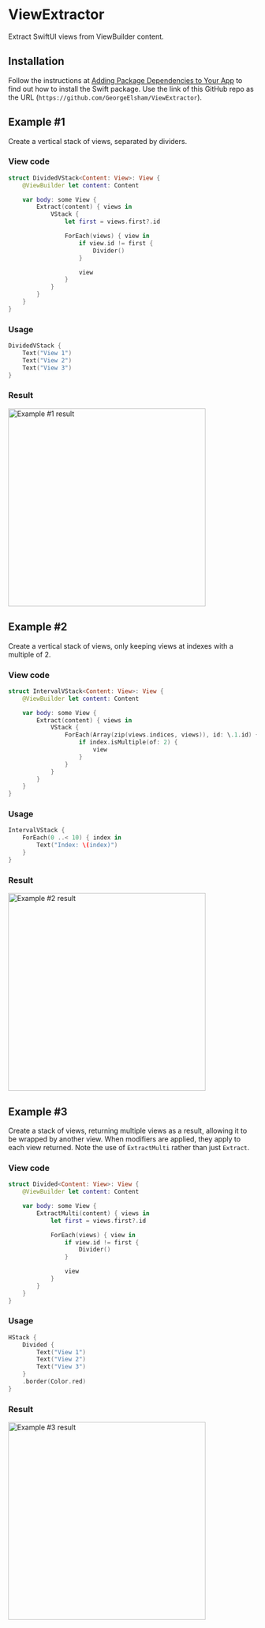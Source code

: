 # ViewExtractor

Extract SwiftUI views from ViewBuilder content.


## Installation

Follow the instructions at [Adding Package Dependencies to Your App][1] to find out how to install the Swift package. Use the link of this GitHub repo as the URL (`https://github.com/GeorgeElsham/ViewExtractor`).


## Example #1

Create a vertical stack of views, separated by dividers.

### View code

```swift
struct DividedVStack<Content: View>: View {
    @ViewBuilder let content: Content

    var body: some View {
        Extract(content) { views in
            VStack {
                let first = views.first?.id

                ForEach(views) { view in
                    if view.id != first {
                        Divider()
                    }

                    view
                }
            }
        }
    }
}
```

### Usage

```swift
DividedVStack {
    Text("View 1")
    Text("View 2")
    Text("View 3")
}
```

### Result

<img width="400" alt="Example #1 result" src="https://user-images.githubusercontent.com/40073010/202593448-02ad4069-0c9a-4bff-85cd-ddd9313b3c51.png">


## Example #2

Create a vertical stack of views, only keeping views at indexes with a multiple of 2.

### View code

```swift
struct IntervalVStack<Content: View>: View {
    @ViewBuilder let content: Content

    var body: some View {
        Extract(content) { views in
            VStack {
                ForEach(Array(zip(views.indices, views)), id: \.1.id) { index, view in
                    if index.isMultiple(of: 2) {
                        view
                    }
                }
            }
        }
    }
}
```

### Usage

```swift
IntervalVStack {
    ForEach(0 ..< 10) { index in
        Text("Index: \(index)")
    }
}
```

### Result

<img width="400" alt="Example #2 result" src="https://user-images.githubusercontent.com/40073010/202593730-594d45f9-6abf-46a8-8dba-1f93ec89e55d.png">


## Example #3

Create a stack of views, returning multiple views as a result, allowing it to be wrapped by another view. When modifiers are applied, they apply to each view returned. Note the use of `ExtractMulti` rather than just `Extract`.

### View code

```swift
struct Divided<Content: View>: View {
    @ViewBuilder let content: Content

    var body: some View {
        ExtractMulti(content) { views in
            let first = views.first?.id

            ForEach(views) { view in
                if view.id != first {
                    Divider()
                }

                view
            }
        }
    }
}
```

### Usage

```swift
HStack {
    Divided {
        Text("View 1")
        Text("View 2")
        Text("View 3")
    }
    .border(Color.red)
}
```

### Result

<img width="400" alt="Example #3 result" src="https://user-images.githubusercontent.com/40073010/202593772-bf61b3bb-3d64-4d5f-8a57-1132ed2ba2d2.png">


  [1]: https://developer.apple.com/documentation/swift_packages/adding_package_dependencies_to_your_app#3234996
